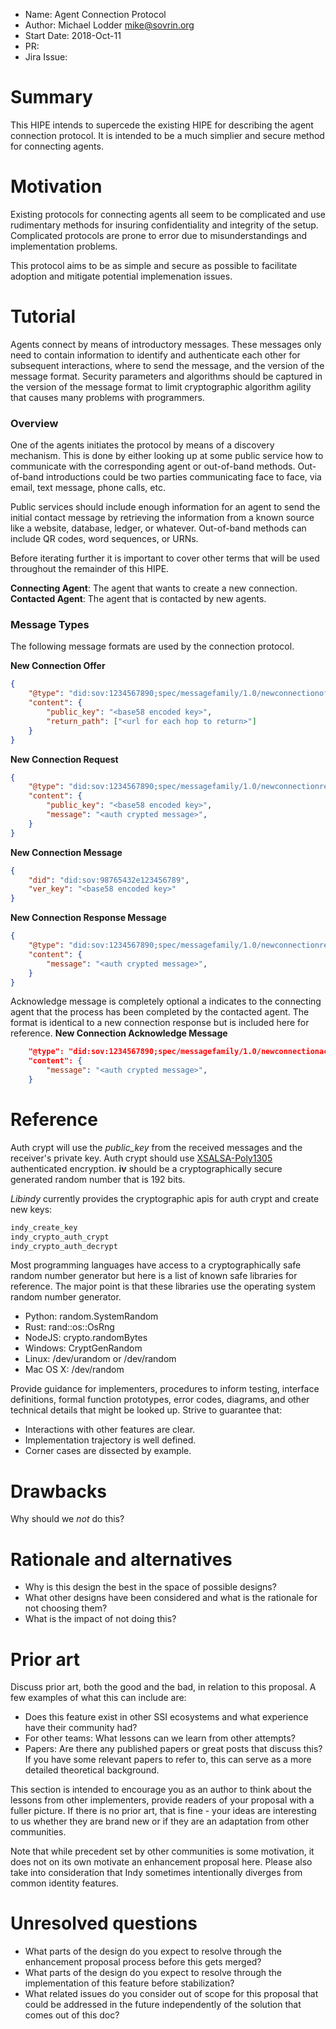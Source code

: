 - Name: Agent Connection Protocol
- Author: Michael Lodder <mike@sovrin.org>
- Start Date: 2018-Oct-11
- PR:
- Jira Issue:

# Summary
[summary]: #summary

This HIPE intends to supercede the existing HIPE for describing the agent connection protocol.
It is intended to be a much simplier and secure method for connecting agents.

# Motivation
[motivation]: #motivation

Existing protocols for connecting agents all seem to be complicated and use rudimentary methods for insuring confidentiality and integrity of the setup. Complicated protocols are prone to error due to misunderstandings and implementation problems.

This protocol aims to be as simple and secure as possible to facilitate adoption and mitigate potential implemenation issues.

# Tutorial
[tutorial]: #tutorial

Agents connect by means of introductory messages. These messages only need to contain information to identify and authenticate each other for subsequent interactions, where to send the message, and the version of the message format. Security parameters and algorithms should be captured in the version of the message format to limit cryptographic algorithm agility that causes many problems with programmers. 

### Overview 

One of the agents initiates the protocol by means of a discovery mechanism. This is done by either looking up at some public service how to communicate with the corresponding agent or out-of-band methods. Out-of-band introductions could be two parties communicating face to face, via email, text message, phone calls, etc.

Public services should include enough information for an agent to send the initial contact message by retrieving the information from a known source like a website, database, ledger, or whatever. Out-of-band methods can include QR codes, word sequences, or URNs.

Before iterating further it is important to cover other terms that will be used throughout the remainder of this HIPE.

**Connecting Agent**: The agent that wants to create a new connection.
**Contacted Agent**: The agent that is contacted by new agents.

### Message Types

The following message formats are used by the connection protocol.

**New Connection Offer**
```json
{
    "@type": "did:sov:1234567890;spec/messagefamily/1.0/newconnectionoffer",
    "content": {
        "public_key": "<base58 encoded key>",
        "return_path": ["<url for each hop to return>"]
    }
}
```

**New Connection Request**
```json
{
    "@type": "did:sov:1234567890;spec/messagefamily/1.0/newconnectionrequest",
    "content": {
        "public_key": "<base58 encoded key>",
        "message": "<auth crypted message>",
    }
}
```

**New Connection Message**
```json
{
    "did": "did:sov:98765432e123456789",
    "ver_key": "<base58 encoded key>"
}
```

**New Connection Response Message**
```json
{
    "@type": "did:sov:1234567890;spec/messagefamily/1.0/newconnectionresponse",
    "content": {
        "message": "<auth crypted message>",
    }
}
```

Acknowledge message is completely optional a indicates to the connecting agent that the process has been completed
by the contacted agent. The format is identical to a new connection response but is included here for reference.
**New Connection Acknowledge Message**
```json
    "@type": "did:sov:1234567890;spec/messagefamily/1.0/newconnectionacknowledge",
    "content": {
        "message": "<auth crypted message>",
    }
```

# Reference
[reference]: #reference
Auth crypt will use the *public_key* from the received messages and the receiver's private key.
Auth crypt should use [XSALSA-Poly1305](https://www.xsalsa20.com) authenticated encryption.
**iv** should be a cryptographically secure generated random number that is 192 bits.

*Libindy* currently provides the cryptographic apis for auth crypt and create new keys:
```rust
indy_create_key
indy_crypto_auth_crypt
indy_crypto_auth_decrypt
```
Most programming languages have access to a cryptographically safe random number generator
but here is a list of known safe libraries for reference. The major point is that these libraries
use the operating system random number generator.
- Python: random.SystemRandom
- Rust: rand::os::OsRng
- NodeJS: crypto.randomBytes
- Windows: CryptGenRandom
- Linux: /dev/urandom or /dev/random
- Mac OS X: /dev/random


Provide guidance for implementers, procedures to inform testing,
interface definitions, formal function prototypes, error codes,
diagrams, and other technical details that might be looked up.
Strive to guarantee that:

- Interactions with other features are clear.
- Implementation trajectory is well defined.
- Corner cases are dissected by example.

# Drawbacks
[drawbacks]: #drawbacks

Why should we *not* do this?

# Rationale and alternatives
[alternatives]: #alternatives

- Why is this design the best in the space of possible designs?
- What other designs have been considered and what is the rationale for not
choosing them?
- What is the impact of not doing this?

# Prior art
[prior-art]: #prior-art

Discuss prior art, both the good and the bad, in relation to this proposal.
A few examples of what this can include are:

- Does this feature exist in other SSI ecosystems and what experience have
their community had?
- For other teams: What lessons can we learn from other attempts?
- Papers: Are there any published papers or great posts that discuss this?
If you have some relevant papers to refer to, this can serve as a more detailed
theoretical background.

This section is intended to encourage you as an author to think about the
lessons from other implementers, provide readers of your proposal with a
fuller picture. If there is no prior art, that is fine - your ideas are
interesting to us whether they are brand new or if they are an adaptation
from other communities.

Note that while precedent set by other communities is some motivation, it
does not on its own motivate an enhancement proposal here. Please also take
into consideration that Indy sometimes intentionally diverges from common
identity features.

# Unresolved questions
[unresolved]: #unresolved-questions

- What parts of the design do you expect to resolve through the
enhancement proposal process before this gets merged?
- What parts of the design do you expect to resolve through the
implementation of this feature before stabilization?
- What related issues do you consider out of scope for this 
proposal that could be addressed in the future independently of the
solution that comes out of this doc?
